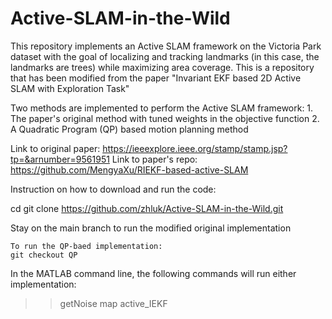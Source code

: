 # Active-SLAM-in-the-Wild

This repository implements an Active SLAM framework on the Victoria Park dataset with the goal of localizing and tracking landmarks (in this case, the landmarks are trees) while maximizing area coverage. This is a repository that has been modified from the paper "Invariant EKF based 2D Active SLAM with Exploration Task"

Two methods are implemented to perform the Active SLAM framework: 
    1. The paper's original method with tuned weights in the objective function 
    2. A Quadratic Program (QP) based motion planning method 

Link to original paper: https://ieeexplore.ieee.org/stamp/stamp.jsp?tp=&arnumber=9561951
Link to paper's repo: https://github.com/MengyaXu/RIEKF-based-active-SLAM

Instruction on how to download and run the code:

cd <your-folder>
git clone https://github.com/zhluk/Active-SLAM-in-the-Wild.git

Stay on the main branch to run the modified original implementation 

    To run the QP-baed implementation:
    git checkout QP

In the MATLAB command line, the following commands will run either implementation:

>> getNoise
>> map
>> active_IEKF
